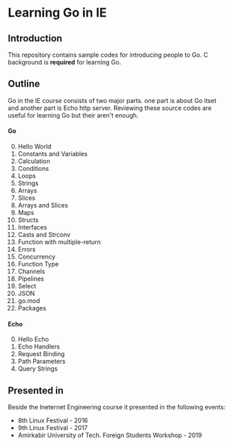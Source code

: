 # Learning Go in IE

## Introduction

This repository contains sample codes for introducing people to Go.
C background is **required** for learning Go.

## Outline

Go in the IE course consists of two major parts. one part is about Go itset and another part is Echo http server.
Reviewing these source codes are useful for learning Go but their aren't enough.

#### Go

0. Hello World
1. Constants and Variables
2. Calculation
3. Conditions
4. Loops
5. Strings
6. Arrays
7. Slices
8. Arrays and Slices
9. Maps
10. Structs
11. Interfaces
12. Casts and Strconv
13. Function with multiple-return
14. Errors
15. Concurrency
16. Function Type
17. Channels
18. Pipelines
19. Select
20. JSON
21. go.mod
22. Packages

#### Echo

0. Hello Echo
1. Echo Handlers
2. Request Binding
3. Path Parameters
4. Query Strings

## Presented in

Beside the Ineternet Engineering course it presented in the following events:

- 8th Linux Festival - 2016
- 9th Linux Festival - 2017
- Amirkabir University of Tech. Foreign Students Workshop - 2019
